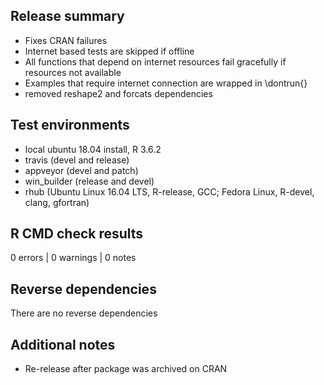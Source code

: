 ## Release summary
* Fixes CRAN failures
* Internet based tests are skipped if offline
* All functions that depend on internet resources fail gracefully if resources not available
* Examples that require internet connection are wrapped in \dontrun{}
* removed reshape2 and forcats dependencies

## Test environments
* local ubuntu 18.04 install, R 3.6.2
* travis (devel and release)
* appveyor (devel and patch)
* win_builder (release and devel)
* rhub (Ubuntu Linux 16.04 LTS, R-release, GCC; Fedora Linux, R-devel, clang, gfortran)

## R CMD check results

0 errors | 0 warnings | 0 notes

## Reverse dependencies

There are no reverse dependencies

## Additional notes
* Re-release after package was archived on CRAN
